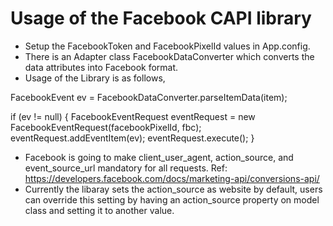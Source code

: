 Usage of the Facebook CAPI library
==================================

* Setup the FacebookToken and FacebookPixelId values in App.config.
* There is an Adapter class FacebookDataConverter which converts the data attributes into Facebook format.
* Usage of the Library is as follows,

FacebookEvent ev = FacebookDataConverter.parseItemData(item);

if (ev != null)
{
	FacebookEventRequest eventRequest = new FacebookEventRequest(facebookPixelId, fbc);
        eventRequest.addEventItem(ev);
        eventRequest.execute();
}

* Facebook is going to make client_user_agent, action_source, and event_source_url mandatory for all requests. Ref: https://developers.facebook.com/docs/marketing-api/conversions-api/
* Currently the libaray sets the action_source as website by default, users can override this setting by having an action_source property on model class and setting it to another value.
